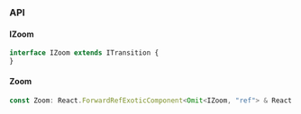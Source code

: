 

### API

#### IZoom

```ts
interface IZoom extends ITransition {
}
```

#### Zoom

```ts
const Zoom: React.ForwardRefExoticComponent<Omit<IZoom, "ref"> & React.RefAttributes<unknown>>;
```

